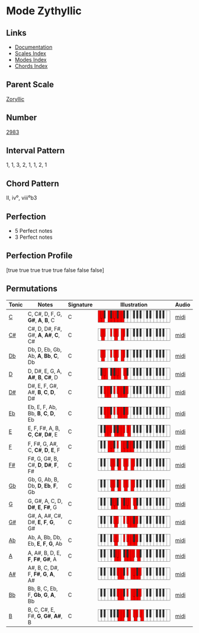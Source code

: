 # Mode Zythyllic

## Links

- [Documentation](README.md)
- [Scales Index](Scales.md)
- [Modes Index](Modes.md)
- [Chords Index](Chords.md)

## Parent Scale

[Zoryllic](ScaleZoryllic.md)

## Number

[2983](https://ianring.com/musictheory/scales/2983)

## Interval Pattern

1, 1, 3, 2, 1, 1, 2, 1

## Chord Pattern

II, iv⁰, viii⁰b3

## Perfection

- 5 Perfect notes
- 3 Perfect notes

## Perfection Profile

[true true true true true false false false]

## Permutations

| Tonic | Notes | Signature | Illustration | Audio |
|-------|-------|-----------|--------------|-------|
| [C](ModeCNaturalZythyllic.md) | C, C#, D, F, G, **G#**, **A**, **B**, C | C | ![CNaturalZythyllic](ModeCNaturalZythyllic.png) | [midi](https://github.com/edipermadi/music/blob/main/docs/ModeCNaturalZythyllic.mid?raw=true) |
| [C#](ModeCSharpZythyllic.md) | C#, D, D#, F#, G#, **A**, **A#**, **C**, C# | C | ![CSharpZythyllic](ModeCSharpZythyllic.png) | [midi](https://github.com/edipermadi/music/blob/main/docs/ModeCSharpZythyllic.mid?raw=true) |
| [Db](ModeDFlatZythyllic.md) | Db, D, Eb, Gb, Ab, **A**, **Bb**, **C**, Db | C | ![DFlatZythyllic](ModeDFlatZythyllic.png) | [midi](https://github.com/edipermadi/music/blob/main/docs/ModeDFlatZythyllic.mid?raw=true) |
| [D](ModeDNaturalZythyllic.md) | D, D#, E, G, A, **A#**, **B**, **C#**, D | C | ![DNaturalZythyllic](ModeDNaturalZythyllic.png) | [midi](https://github.com/edipermadi/music/blob/main/docs/ModeDNaturalZythyllic.mid?raw=true) |
| [D#](ModeDSharpZythyllic.md) | D#, E, F, G#, A#, **B**, **C**, **D**, D# | C | ![DSharpZythyllic](ModeDSharpZythyllic.png) | [midi](https://github.com/edipermadi/music/blob/main/docs/ModeDSharpZythyllic.mid?raw=true) |
| [Eb](ModeEFlatZythyllic.md) | Eb, E, F, Ab, Bb, **B**, **C**, **D**, Eb | C | ![EFlatZythyllic](ModeEFlatZythyllic.png) | [midi](https://github.com/edipermadi/music/blob/main/docs/ModeEFlatZythyllic.mid?raw=true) |
| [E](ModeENaturalZythyllic.md) | E, F, F#, A, B, **C**, **C#**, **D#**, E | C | ![ENaturalZythyllic](ModeENaturalZythyllic.png) | [midi](https://github.com/edipermadi/music/blob/main/docs/ModeENaturalZythyllic.mid?raw=true) |
| [F](ModeFNaturalZythyllic.md) | F, F#, G, A#, C, **C#**, **D**, **E**, F | C | ![FNaturalZythyllic](ModeFNaturalZythyllic.png) | [midi](https://github.com/edipermadi/music/blob/main/docs/ModeFNaturalZythyllic.mid?raw=true) |
| [F#](ModeFSharpZythyllic.md) | F#, G, G#, B, C#, **D**, **D#**, **F**, F# | C | ![FSharpZythyllic](ModeFSharpZythyllic.png) | [midi](https://github.com/edipermadi/music/blob/main/docs/ModeFSharpZythyllic.mid?raw=true) |
| [Gb](ModeGFlatZythyllic.md) | Gb, G, Ab, B, Db, **D**, **Eb**, **F**, Gb | C | ![GFlatZythyllic](ModeGFlatZythyllic.png) | [midi](https://github.com/edipermadi/music/blob/main/docs/ModeGFlatZythyllic.mid?raw=true) |
| [G](ModeGNaturalZythyllic.md) | G, G#, A, C, D, **D#**, **E**, **F#**, G | C | ![GNaturalZythyllic](ModeGNaturalZythyllic.png) | [midi](https://github.com/edipermadi/music/blob/main/docs/ModeGNaturalZythyllic.mid?raw=true) |
| [G#](ModeGSharpZythyllic.md) | G#, A, A#, C#, D#, **E**, **F**, **G**, G# | C | ![GSharpZythyllic](ModeGSharpZythyllic.png) | [midi](https://github.com/edipermadi/music/blob/main/docs/ModeGSharpZythyllic.mid?raw=true) |
| [Ab](ModeAFlatZythyllic.md) | Ab, A, Bb, Db, Eb, **E**, **F**, **G**, Ab | C | ![AFlatZythyllic](ModeAFlatZythyllic.png) | [midi](https://github.com/edipermadi/music/blob/main/docs/ModeAFlatZythyllic.mid?raw=true) |
| [A](ModeANaturalZythyllic.md) | A, A#, B, D, E, **F**, **F#**, **G#**, A | C | ![ANaturalZythyllic](ModeANaturalZythyllic.png) | [midi](https://github.com/edipermadi/music/blob/main/docs/ModeANaturalZythyllic.mid?raw=true) |
| [A#](ModeASharpZythyllic.md) | A#, B, C, D#, F, **F#**, **G**, **A**, A# | C | ![ASharpZythyllic](ModeASharpZythyllic.png) | [midi](https://github.com/edipermadi/music/blob/main/docs/ModeASharpZythyllic.mid?raw=true) |
| [Bb](ModeBFlatZythyllic.md) | Bb, B, C, Eb, F, **Gb**, **G**, **A**, Bb | C | ![BFlatZythyllic](ModeBFlatZythyllic.png) | [midi](https://github.com/edipermadi/music/blob/main/docs/ModeBFlatZythyllic.mid?raw=true) |
| [B](ModeBNaturalZythyllic.md) | B, C, C#, E, F#, **G**, **G#**, **A#**, B | C | ![BNaturalZythyllic](ModeBNaturalZythyllic.png) | [midi](https://github.com/edipermadi/music/blob/main/docs/ModeBNaturalZythyllic.mid?raw=true) |
